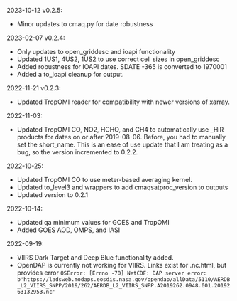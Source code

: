 2023-10-12 v0.2.5:
* Minor updates to cmaq.py for date robustness

2023-02-07 v0.2.4:
* Only updates to open_griddesc and ioapi functionality
* Updated 1US1, 4US2, 1US2 to use correct cell sizes in open_griddesc
* Added robustness for IOAPI dates. SDATE -365 is converted to 1970001
* Added a to_ioapi cleanup for output.

2022-11-21 v0.2.3:
* Updated TropOMI reader for compatibility with newer versions of xarray.

2022-11-03:
* Updated TropOMI CO, NO2, HCHO, and CH4 to automatically use _HiR products for dates on or after 2019-08-06. Before, you had to manually set the short_name. This is an ease of use update that I am treating as a bug, so the version incremented to 0.2.2.

2022-10-25:
* Updated TropOMI CO to use meter-based averaging kernel.
* Updated to_level3 and wrappers to add cmaqsatproc_version to outputs
* Updated version to 0.2.1

2022-10-14:
* Updated qa minimum values for GOES and TropOMI
* Added GOES AOD, OMPS, and IASI

2022-09-19:
* VIIRS Dark Target and Deep Blue functionality added.
* OpenDAP is currently not working for VIIRS. Links exist for .nc.html, but provides error `OSError: [Errno -70] NetCDF: DAP server error: b'https://ladsweb.modaps.eosdis.nasa.gov/opendap/allData/5110/AERDB_L2_VIIRS_SNPP/2019/262/AERDB_L2_VIIRS_SNPP.A2019262.0948.001.2019263132953.nc'`
